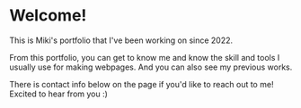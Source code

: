 # Welcome!
This is Miki's portfolio that I've been working on since 2022.

From this portfolio, you can get to know me and know the skill and tools I usually use for making webpages. And you can also see my previous works. 

There is contact info below on the page if you'd like to reach out to me!
Excited to hear from you :)

